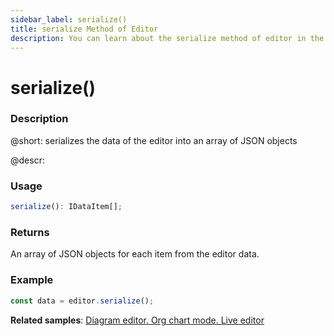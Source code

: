 ```yaml
---
sidebar_label: serialize()
title: serialize Method of Editor
description: You can learn about the serialize method of editor in the documentation of the DHTMLX JavaScript Diagram library. Browse developer guides and API reference, try out code examples and live demos, and download a free 30-day evaluation version of DHTMLX Diagram.
---
```


# serialize()

### Description

@short: serializes the data of the editor into an array of JSON objects

@descr:

### Usage

~~~js
serialize(): IDataItem[];
~~~

### Returns

An array of JSON objects for each item from the editor data.

### Example

~~~js
const data = editor.serialize();
~~~

**Related samples**: [Diagram editor. Org chart mode. Live editor](https://snippet.dhtmlx.com/bng7ego7)
